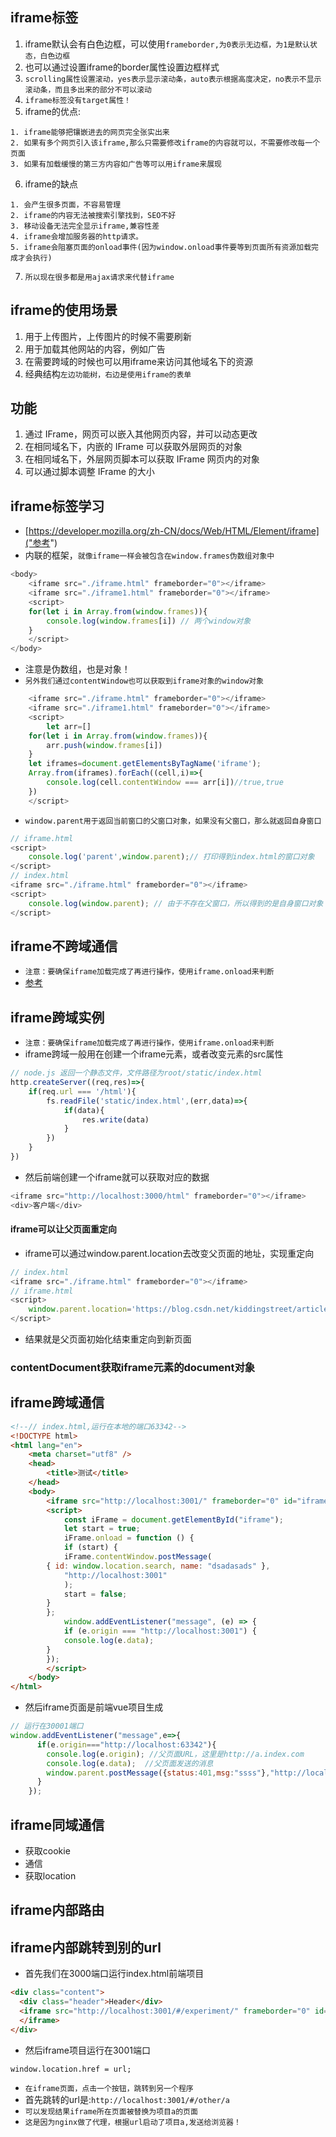 ## iframe标签
1. iframe默认会有白色边框，可以使用`frameborder,为0表示无边框，为1是默认状态，白色边框`
2. 也可以通过设置iframe的border属性设置边框样式
3. `scrolling属性设置滚动，yes表示显示滚动条，auto表示根据高度决定，no表示不显示滚动条，而且多出来的部分不可以滚动`
4. `iframe标签没有target属性！`
5. iframe的优点:
```
1. iframe能够把镶嵌进去的网页完全张实出来
2. 如果有多个网页引入该iframe,那么只需要修改iframe的内容就可以，不需要修改每一个页面
3. 如果有加载缓慢的第三方内容如广告等可以用iframe来展现
```
6. iframe的缺点
```
1. 会产生很多页面，不容易管理
2. iframe的内容无法被搜索引擎找到，SEO不好
3. 移动设备无法完全显示iframe,兼容性差
4. iframe会增加服务器的http请求。
5. iframe会阻塞页面的onload事件(因为window.onload事件要等到页面所有资源加载完成才会执行)
```
7. `所以现在很多都是用ajax请求来代替iframe`

## iframe的使用场景
1. 用于上传图片，上传图片的时候不需要刷新
2. 用于加载其他网站的内容，例如广告
3. 在需要跨域的时候也可以用iframe来访问其他域名下的资源
4. 经典结构`左边功能树，右边是使用iframe的表单`

## 功能
1. 通过 IFrame，网页可以嵌入其他网页内容，并可以动态更改
2. 在相同域名下，内嵌的 IFrame 可以获取外层网页的对象
3. 在相同域名下，外层网页脚本可以获取 IFrame 网页内的对象
4. 可以通过脚本调整 IFrame 的大小

## iframe标签学习
* [https://developer.mozilla.org/zh-CN/docs/Web/HTML/Element/iframe]("参考")
* 内联的框架，`就像iframe一样会被包含在window.frames伪数组对象中`
```javascript
<body>
    <iframe src="./iframe.html" frameborder="0"></iframe>
    <iframe src="./iframe1.html" frameborder="0"></iframe>
    <script>
    for(let i in Array.from(window.frames)){
        console.log(window.frames[i]) // 两个window对象
    }
    </script>
</body>
```
* 注意是伪数组，也是对象！
* `另外我们通过contentWindow也可以获取到iframe对象的window对象`
```javascript
    <iframe src="./iframe.html" frameborder="0"></iframe>
    <iframe src="./iframe1.html" frameborder="0"></iframe>
    <script>
        let arr=[]
    for(let i in Array.from(window.frames)){
        arr.push(window.frames[i])
    }
    let iframes=document.getElementsByTagName('iframe');
    Array.from(iframes).forEach((cell,i)=>{
        console.log(cell.contentWindow === arr[i])//true,true
    })
    </script>
```

* `window.parent用于返回当前窗口的父窗口对象，如果没有父窗口，那么就返回自身窗口`
```javascript
// iframe.html
<script>
    console.log('parent',window.parent);// 打印得到index.html的窗口对象
</script>
// index.html
<iframe src="./iframe.html" frameborder="0"></iframe>
<script>
    console.log(window.parent); // 由于不存在父窗口，所以得到的是自身窗口对象
</script>
```

## iframe不跨域通信
* `注意：要确保iframe加载完成了再进行操作，使用iframe.onload来判断`
* [参考]("https://zhuanlan.zhihu.com/p/50193200")


## iframe跨域实例
* `注意：要确保iframe加载完成了再进行操作，使用iframe.onload来判断`
* iframe跨域一般用在创建一个iframe元素，或者改变元素的src属性
```javascript
// node.js 返回一个静态文件，文件路径为root/static/index.html
http.createServer((req,res)=>{
    if(req.url === '/html'){
        fs.readFile('static/index.html',(err,data)=>{
            if(data){
                res.write(data)
            }
        })
    }
})
```
* 然后前端创建一个iframe就可以获取对应的数据
```javascript
<iframe src="http://localhost:3000/html" frameborder="0"></iframe>
<div>客户端</div>
```

#### iframe可以让父页面重定向
* iframe可以通过window.parent.location去改变父页面的地址，实现重定向
```javascript
// index.html
<iframe src="./iframe.html" frameborder="0"></iframe>
// iframe.html
<script>
    window.parent.location='https://blog.csdn.net/kiddingstreet/article/details/80112303'
</script>
```
* 结果就是父页面初始化结束重定向到新页面

### contentDocument获取iframe元素的document对象

## iframe跨域通信
```html
<!--// index.html,运行在本地的端口63342-->
<!DOCTYPE html>
<html lang="en">
    <meta charset="utf8" />
    <head>
        <title>测试</title>
    </head>
    <body>
        <iframe src="http://localhost:3001/" frameborder="0" id="iframe"></iframe>
        <script>
            const iFrame = document.getElementById("iframe");
            let start = true;
            iFrame.onload = function () {
            if (start) {
            iFrame.contentWindow.postMessage(
        { id: window.location.search, name: "dsadasads" },
            "http://localhost:3001"
            );
            start = false;
        }
        };
            window.addEventListener("message", (e) => {
            if (e.origin === "http://localhost:3001") {
            console.log(e.data);
        }
        });
        </script>
    </body>
</html>
```
* 然后iframe页面是前端vue项目生成
```javascript
// 运行在30001端口
window.addEventListener("message",e=>{
      if(e.origin==="http://localhost:63342"){
        console.log(e.origin); //父页面URL，这里是http://a.index.com
        console.log(e.data);  //父页面发送的消息
        window.parent.postMessage({status:401,msg:"ssss"},"http://localhost:63342");
      }
    });
```

## iframe同域通信
* 获取cookie
* 通信
* 获取location


## iframe内部路由

## iframe内部跳转到别的url
* 首先我们在3000端口运行index.html前端项目
```html
<div class="content">
  <div class="header">Header</div>
  <iframe src="http://localhost:3001/#/experiment/" frameborder="0" id="iframe">
  </iframe>
</div>
```
* 然后iframe项目运行在3001端口
```html
window.location.href = url;
```
* `在iframe页面，点击一个按钮，跳转到另一个程序`
* 首先跳转的url是:`http://localhost:3001/#/other/a`
* `可以发现结果iframe所在页面被替换为项目a的页面`
* `这是因为nginx做了代理，根据url启动了项目a,发送给浏览器！`
